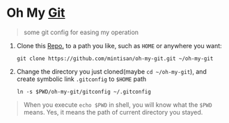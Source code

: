 # Oh My [Git](https://git-scm.com/)

> some git config for easing my operation

1. Clone this [Repo.](https://github.com/mintisan/oh-my-git.git) to a path you like, such as `HOME` or anywhere you want:

    ```
    git clone https://github.com/mintisan/oh-my-git.git ~/oh-my-git
    ```

2. Change the directory you just cloned(maybe `cd ~/oh-my-git`), and create symbolic link `.gitconfig` to `$HOME` path

    ```
    ln -s $PWD/oh-my-git/gitconfig ~/.gitconfig
    ```
> When you execute `echo $PWD` in shell, you will know what the `$PWD` means.
> Yes, it means the path of current directory you stayed.
